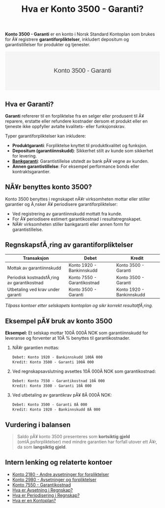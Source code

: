 ﻿---
title: "Hva er Konto 3500 - Garanti?"
meta_title: "3500-garanti"
meta_description: '**Konto 3500 - Garanti** er en konto i Norsk Standard Kontoplan som brukes for Ã¥ registrere **garantiforpliktelser**, inkludert depositum og garantistillelser ...'
slug: 3500-garanti
type: blog
layout: pages/single
---

**Konto 3500 - Garanti** er en konto i Norsk Standard Kontoplan som brukes for Ã¥ registrere **garantiforpliktelser**, inkludert depositum og garantistillelser for produkter og tjenester.

![Illustrasjon av konto 3500 Garanti](3500-garanti-image.svg)

## Hva er Garanti?

**Garanti** refererer til en forpliktelse fra en selger eller produsent til Ã¥ reparere, erstatte eller refundere kostnader dersom et produkt eller en tjeneste ikke oppfyller avtalte kvalitets- eller funksjonskrav.

Typer garantiforpliktelser kan inkludere:

* **Produktgaranti**: Forpliktelse knyttet til produktkvalitet og funksjon.
* **Depositum (garantiinnskudd)**: Sikkerhet stilt av kunde som sikkerhet for levering.
* **[Bankgaranti](/blogs/regnskap/bankgaranti "Hva er Bankgaranti? En komplett guide til bankgarantier i Norge")**: Garantistillelse utstedt av bank pÃ¥ vegne av kunden.
* **Annen garantistillelse**: For eksempel performance bonds eller kontraktsgarantier.

## NÃ¥r benyttes konto 3500?

Konto 3500 benyttes i regnskapet nÃ¥r virksomheten mottar eller stiller garantier og Ã¸nsker Ã¥ periodisere garantiforpliktelser:

* Ved registrering av garantiinnskudd mottatt fra kunde.
* For Ã¥ periodisere estimert garantikostnad i resultatregnskapet.
* NÃ¥r virksomheten stiller bankgaranti eller annen form for garantistillelse.

## RegnskapsfÃ¸ring av garantiforpliktelser

| Transaksjon                                   | Debet                             | Kredit                       |
|-----------------------------------------------|-----------------------------------|------------------------------|
| Mottak av garantiinnskudd                     | Konto 1920 - Bankinnskudd         | Konto 3500 - Garanti         |
| Periodisk kostnadsfÃ¸ring av garantikostnad    | Konto 7550 - Garantikostnad       | Konto 3500 - Garanti         |
| Utbetaling ved krav under garanti             | Konto 3500 - Garanti              | Konto 1920 - Bankinnskudd    |

_*Tilpass kontoer etter selskapets kontoplan og sikr korrekt resultatfÃ¸ring.*_

## Eksempel pÃ¥ bruk av konto 3500

**Eksempel:** Et selskap mottar 100Â 000Â NOK som garantiinnskudd for leveranse og forventer at 10Â % benyttes til garantikostnader.

1. NÃ¥r garantien mottas:

   ```
   Debet: Konto 1920 - Bankinnskudd 100Â 000
   Kredit: Konto 3500 - Garanti 100Â 000
   ```

2. Ved regnskapsavslutning avsettes 10Â 000Â NOK som garantikostnad:

   ```
   Debet: Konto 7550 - Garantikostnad 10Â 000
   Kredit: Konto 3500 - Garanti 10Â 000
   ```

3. Ved utbetaling av garantikrav pÃ¥ 8Â 000Â NOK:

   ```
   Debet: Konto 3500 - Garanti 8Â 000
   Kredit: Konto 1920 - Bankinnskudd 8Â 000
   ```

## Vurdering i balansen

> Saldo pÃ¥ konto 3500 presenteres som **kortsiktig gjeld** (omlÃ¸psforpliktelser) med mindre garantien har forfall utover ett Ã¥r, da som **langsiktig gjeld**.

## Intern lenking og relaterte kontoer

* [Konto 2180 - Andre avsetninger for forpliktelser](/blogs/kontoplan/2180-andre-avsetninger-for-forpliktelser "Konto 2180 - Andre avsetninger for forpliktelser i Norsk Standard Kontoplan")
* [Konto 2980 - Avsetninger og forpliktelser](/blogs/kontoplan/2980-avsetninger-og-forpliktelser "Konto 2980 - Avsetninger og forpliktelser i Norsk Standard Kontoplan")
* [Konto 7550 - Garantikostnad](/blogs/kontoplan/7550-garantikostnad "Konto 7550 - Garantikostnad i Norsk Standard Kontoplan")
* [Hva er Avsetning i Regnskap?](/blogs/regnskap/avsetning "Hva er Avsetning i Regnskap? Komplett Guide til Avsetninger og Estimater")
* [Hva er Periodisering i Regnskap?](/blogs/regnskap/hva-er-periodisering "Hva er Periodisering i Regnskap? Komplett Guide til Periodiseringsprinsippet")
* [Hva er en Kontoplan?](/blogs/regnskap/hva-er-kontoplan "Hva er en Kontoplan? Komplett Guide til Kontoplaner i Norsk Regnskap")

